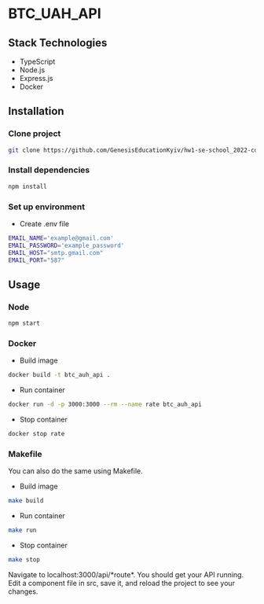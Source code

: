 # BTC_UAH_API

## Stack Technologies

-   TypeScript
-   Node.js
-   Express.js
-   Docker

## Installation

### Clone project

```bash
git clone https://github.com/GenesisEducationKyiv/hw1-se-school_2022-code-review-DHushchin
```

### Install dependencies

```bash
npm install
```

### Set up environment

-   Create .env file

```bash
EMAIL_NAME='example@gmail.com'
EMAIL_PASSWORD='example_password'
EMAIL_HOST="smtp.gmail.com"
EMAIL_PORT="587"
```

## Usage

### Node

```bash
npm start
```

### Docker

-   Build image

```bash
docker build -t btc_auh_api .
```

-   Run container

```bash
docker run -d -p 3000:3000 --rm --name rate btc_auh_api
```

-   Stop container

```bash
docker stop rate
```

### Makefile

You can also do the same using Makefile.

-   Build image

```bash
make build
```

-   Run container

```bash
make run
```

-   Stop container

```bash
make stop
```

Navigate to localhost:3000/api/\*route\*. You should get your API running. Edit a component file in src, save it, and reload the project to see your changes.
